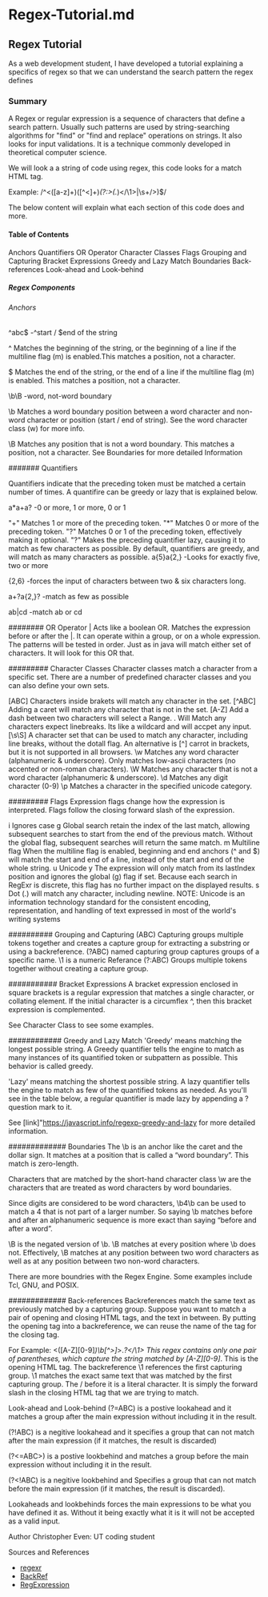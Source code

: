# Regex-Tutorial.md

## Regex Tutorial

As a web development student, I have developed a tutorial explaining a specifics of regex so that we can understand the search pattern the regex defines

### Summary

A Regex or regular expression is a sequence of characters that define a search pattern. Usually such patterns are used by string-searching algorithms for "find" or "find and replace" operations on strings. It also looks for input validations. It is a technique commonly developed in theoretical computer science.

We will look a a string of code using regex, this code looks for a match HTML tag.

Example: /^<([a-z]+)([^<]+)*(?:>(.*)<\/\1>|\s+\/>)$/

The below content will explain what each section of this code does and more.

#### Table of Contents

Anchors
Quantifiers
OR Operator
Character Classes
Flags
Grouping and Capturing
Bracket Expressions
Greedy and Lazy Match
Boundaries
Back-references
Look-ahead and Look-behind

##### Regex Components

###### Anchors

^abc$ -^start / $end of the string

^ Matches the beginning of the string, or the beginning of a line if the multiline flag (m) is enabled.This matches a position, not a character.

$ Matches the end of the string, or the end of a line if the multiline flag (m) is enabled. This matches a position, not a character.

  \b\B -word, not-word boundary

  \b Matches a word boundary position between a word character and non-word character or position (start / end of string). See the word character class (w) for more info.

   \B Matches any position that is not a word boundary. This matches a position, not a character.
See Boundaries for more detailed Information

####### Quantifiers

Quantifiers indicate that the preceding token must be matched a certain number of times. A quantifire can be greedy or lazy that is explained below.

a*a+a? -0 or more, 1 or more, 0 or 1

"+" Matches 1 or more of the preceding token.
"*" Matches 0 or more of the preceding token.
"?" Matches 0 or 1 of the preceding token, effectively making it optional.
"?" Makes the preceding quantifier lazy, causing it to match as few characters as possible. By default, quantifiers are greedy, and will match as many characters as possible.
a{5}a{2,} -Looks for exactly five, two or more

{2,6} -forces the input of characters between two & six characters long.

a+?a{2,}? -match as few as possible

ab|cd -match ab or cd

######## OR Operator
| Acts like a boolean OR. Matches the expression before or after the |. It can operate within a group, or on a whole expression. The patterns will be tested in order. Just as in java will match either set of characters. It will look for this OR that.

######### Character Classes
Character classes match a character from a specific set. There are a number of predefined character classes and you can also define your own sets.

[ABC] Characters inside brakets will match any character in the set.
[^ABC] Adding a caret will match any character that is not in the set.
[A-Z] Add a dash between two characters will select a Range.
. Will Match any characters expect linebreaks. Its like a wildcard and will accpet any input.
[\s\S] A character set that can be used to match any character, including line breaks, without the dotall flag. An alternative is [^] carrot in brackets, but it is not supported in all browsers.
\w Matches any word character (alphanumeric & underscore). Only matches low-ascii characters (no accented or non-roman characters).
\W Matches any character that is not a word character (alphanumeric & underscore).
\d Matches any digit character (0-9)
\p Matches a character in the specified unicode category.

######### Flags
Expression flags change how the expression is interpreted. Flags follow the closing forward slash of the expression.

i Ignores case
g Global search retain the index of the last match, allowing subsequent searches to start from the end of the previous match. Without the global flag, subsequent searches will return the same match.
m Multiline flag When the multiline flag is enabled, beginning and end anchors (^ and $) will match the start and end of a line, instead of the start and end of the whole string.
u Unicode
y The expression will only match from its lastIndex position and ignores the global (g) flag if set. Because each search in RegExr is discrete, this flag has no further impact on the displayed results.
s Dot (.) will match any character, including newline.
NOTE: Unicode is an information technology standard for the consistent encoding, representation, and handling of text expressed in most of the world's writing systems

########## Grouping and Capturing
(ABC) Capturing groups multiple tokens together and creates a capture group for extracting a substring or using a backreference.
(?<name>ABC) named capturing group captures groups of a specific name.
\1 is a numeric Referance
(?:ABC) Groups multiple tokens together without creating a capture group.

########### Bracket Expressions
A bracket expression enclosed in square brackets is a regular expression that matches a single character, or collating element. If the initial character is a circumflex ^, then this bracket expression is complemented.

See Character Class to see some examples.

############ Greedy and Lazy Match
'Greedy' means matching the longest possible string. A Greedy quantifier tells the engine to match as many instances of its quantified token or subpattern as possible. This behavior is called greedy.

'Lazy' means matching the shortest possible string. A lazy quantifier tells the engine to match as few of the quantified tokens as needed. As you'll see in the table below, a regular quantifier is made lazy by appending a ? question mark to it.

See [link]"<https://javascript.info/regexp-greedy-and-lazy> for more detailed information.

############# Boundaries
The \b is an anchor like the caret and the dollar sign. It matches at a position that is called a “word boundary”. This match is zero-length.

Characters that are matched by the short-hand character class \w are the characters that are treated as word characters by word boundaries.

Since digits are considered to be word characters, \b4\b can be used to match a 4 that is not part of a larger number. So saying \b matches before and after an alphanumeric sequence is more exact than saying “before and after a word”.

\B is the negated version of \b. \B matches at every position where \b does not. Effectively, \B matches at any position between two word characters as well as at any position between two non-word characters.

There are more boundries with the Regex Engine. Some examples include Tcl, GNU, and POSIX.

############# Back-references
Backreferences match the same text as previously matched by a capturing group. Suppose you want to match a pair of opening and closing HTML tags, and the text in between. By putting the opening tag into a backreference, we can reuse the name of the tag for the closing tag.

For Example: <([A-Z][0-9]*)\b[^>]*>.*?</\1> This regex contains only one pair of parentheses, which capture the string matched by [A-Z][0-9]*. This is the opening HTML tag. The backreference \1 references the first capturing group. \1 matches the exact same text that was matched by the first capturing group. The / before it is a literal character. It is simply the forward slash in the closing HTML tag that we are trying to match.

Look-ahead and Look-behind
(?=ABC) is a postive lookahead and it matches a group after the main expression without including it in the result.

(?!ABC) is a negitive lookahead and it specifies a group that can not match after the main expression (if it matches, the result is discarded)

(?<=ABC>) is a postive lookbehind and matches a group before the main expression without including it in the result.

(?<!ABC) is a negitive lookbehind and Specifies a group that can not match before the main expression (if it matches, the result is discarded).

Lookaheads and lookbehinds forces the main expressions to be what you have defined it as. Without it being exactly what it is it will not be accepted as a valid input.

Author
Christopher Even: UT coding student

Sources and References

* [regexr](https://regexr.com/)
* [BackRef](https://www.regular-expressions.info/backref.html)
* [RegExpression](https://www.regular-expressions.info/wordboundaries.html)
